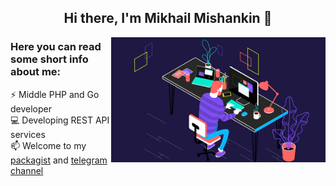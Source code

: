 <div>
  <h2 align="center">Hi there, I'm Mikhail Mishankin 👋</h2>

<img align="right" alt="Some gif" height="200" src="images/IMG_2591.gif" />

### Here you can read some short info about me:

⚡ Middle PHP and Go developer \
💻 Developing REST API services \
📫 Welcome to my [packagist](https://packagist.org/users/Mishanki/packages/)
and [telegram channel](https://t.me/Mishanki12)
</div>

<!--
**Mishanki/Mishanki** is a ✨ _special_ ✨ repository because its `README.md` (this file) appears on your GitHub profile.

Here are some ideas to get you started:

- 🔭 I’m currently working on ...
- 🌱 I’m currently learning ...
- 👯 I’m looking to collaborate on ...
- 🤔 I’m looking for help with ...
- 💬 Ask me about ...
- 📫 How to reach me: ...
- 😄 Pronouns: ...
- ⚡ Fun fact: ...
-->
